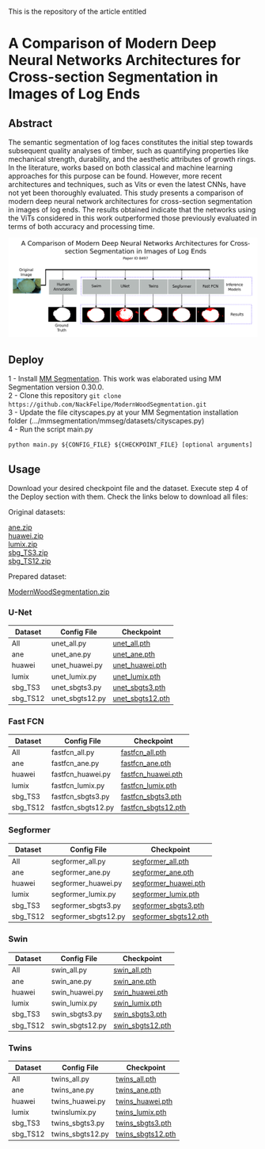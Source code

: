 This is the repository of the article entitled

# A Comparison of Modern Deep Neural Networks Architectures for Cross-section Segmentation in Images of Log Ends

## Abstract

The semantic segmentation of log faces constitutes the initial step towards subsequent quality analyses of timber, such as quantifying properties like mechanical strength, durability, and the aesthetic attributes of growth rings. In the literature, works based on both classical and machine learning approaches for this purpose can be found. However, more recent architectures and techniques, such as Vits or even the latest CNNs, have not yet been thoroughly evaluated. This study presents a comparison of modern deep neural network architectures for cross-section segmentation in images of log ends. The results obtained indicate that the networks using the ViTs considered in this work outperformed those previously evaluated in terms of both accuracy and processing time.

![Image Abstract](ImageAbstract.png)

## Deploy

1 - Install [MM Segmentation](https://github.com/open-mmlab/mmsegmentation). This work was elaborated using MM Segmentation version 0.30.0.\
2 - Clone this repository ```git clone https://github.com/NackFelipe/ModernWoodSegmentation.git```\
3 - Update the file cityscapes.py at your MM Segmentation installation folder (.../mmsegmentation/mmseg/datasets/cityscapes.py)\
4 - Run the script main.py
```shell
python main.py ${CONFIG_FILE} ${CHECKPOINT_FILE} [optional arguments]
```

## Usage

Download your desired checkpoint file and the dataset. Execute step 4 of the Deploy section with them. Check the links below to download all files:

Original datasets:

[ane.zip](https://drive.google.com/file/d/1u6o0Z-hPawR-3qsUISxFtP5-yBsxWjS8/view?usp=sharing)\
[huawei.zip](https://drive.google.com/file/d/1cQSk5or9DsBxFqpRh0GeYDqEVEQugfUh/view?usp=sharing)\
[lumix.zip](https://drive.google.com/file/d/1HfvphBvTXQfrdDF_Wu5yX-CY-xrl5wfA/view?usp=sharing)\
[sbg_TS3.zip](https://drive.google.com/file/d/1Vz8zg2iNpZATCbC9OP5rec1PT8xoID36/view?usp=sharing)\
[sbg_TS12.zip](https://drive.google.com/file/d/1H60tf0W6qpV6m9LkNGK9vIRNHJHx7djq/view?usp=sharing)

Prepared dataset:

[ModernWoodSegmentation.zip](https://drive.google.com/file/d/1PlGnudK6ze0bXriB7os7PfVRClzIcxID/view?usp=sharing)

### U-Net

| Dataset        | Config File  | Checkpoint  |
|----------------|-----------|-------------|
| All            |unet_all.py|[unet_all.pth](https://drive.google.com/file/d/1NV8_Pejjl3L4VGz6WMFp5dry8PWJc27I/view?usp=sharing)|
| ane            |unet_ane.py|[unet_ane.pth](https://drive.google.com/file/d/1KssTi1LbuK60-kS2krJc2JX5zcl0sRue/view?usp=sharing)|
| huawei         |unet_huawei.py|[unet_huawei.pth](https://drive.google.com/file/d/1NjuQcZaPq1Ipb_p5ijvWIzcUnQYnl_cK/view?usp=sharing)|
| lumix          |unet_lumix.py|[unet_lumix.pth](https://drive.google.com/file/d/1ozJS0GfHyAkSU9xphGtcL-93PocEMULO/view?usp=sharing)|
| sbg_TS3        |unet_sbgts3.py|[unet_sbgts3.pth](https://drive.google.com/file/d/1yoSSUbAXOjTkmGtNLb4pZG5YWMu3gE57/view?usp=sharing)|
| sbg_TS12       |unet_sbgts12.py|[unet_sbgts12.pth](https://drive.google.com/file/d/1_Hk4F0Zi0Dt2ryaLsRL4QBM9Xz3c67DR/view?usp=sharing)|

### Fast FCN

| Dataset        | Config File  | Checkpoint  |
|----------------|-----------|-------------|
| All            |fastfcn_all.py|[fastfcn_all.pth](https://drive.google.com/file/d/1YDPEImU7Sy_vPtAU9w8QL9NEsroiGq6r/view?usp=sharing)|
| ane            |fastfcn_ane.py|[fastfcn_ane.pth](https://drive.google.com/file/d/19DGB8FnvaYdwH-nw7ENqODU-vHiOTg4l/view?usp=sharing)|
| huawei         |fastfcn_huawei.py|[fastfcn_huawei.pth](https://drive.google.com/file/d/1Oh2E9i0vWHnVIDwjIJTeVw5g2nrkRvn6/view?usp=sharing)|
| lumix          |fastfcn_lumix.py|[fastfcn_lumix.pth](https://drive.google.com/file/d/1YEtv5WxInNey3x0TK2zDWkd3l2PsFZhk/view?usp=sharing)|
| sbg_TS3        |fastfcn_sbgts3.py|[fastfcn_sbgts3.pth](https://drive.google.com/file/d/1l_YU91jb0ses16eWji-iTQCdH6JLai3R/view?usp=sharing)|
| sbg_TS12       |fastfcn_sbgts12.py|[fastfcn_sbgts12.pth](https://drive.google.com/file/d/1P2J7slROwP5Q03ZKAiJjDGuqQzQe0ytl/view?usp=sharing)|

### Segformer

| Dataset        | Config File  | Checkpoint  |
|----------------|-----------|-------------|
| All            |segformer_all.py|[segformer_all.pth](https://drive.google.com/file/d/1OgP7zbdJSvAVkx-txB_vbxC1cCbMCY3s/view?usp=sharing)|
| ane            |segformer_ane.py|[segformer_ane.pth](https://drive.google.com/file/d/17FhnYYRlWSy36VGKvDgaf76ZDroTJcie/view?usp=sharing)|
| huawei         |segformer_huawei.py|[segformer_huawei.pth](https://drive.google.com/file/d/1lwZL2PzZeatGoT7xvYC6l9LeEuXUgA-9/view?usp=sharing)|
| lumix          |segformer_lumix.py|[segformer_lumix.pth](https://drive.google.com/file/d/1aLmmNQ4TtKHA7fqkvoPkgUzsAtQeZpz9/view?usp=sharing)|
| sbg_TS3        |segformer_sbgts3.py|[segformer_sbgts3.pth](https://drive.google.com/file/d/1v_SmTmzDXsUmSMTGfv9MlVfC_sPMVLmm/view?usp=sharing)|
| sbg_TS12       |segformer_sbgts12.py|[segformer_sbgts12.pth](https://drive.google.com/file/d/13a9_qTWpK6wNRcStMpsU8YBKjVhmyOPD/view?usp=sharing)|

### Swin

| Dataset        | Config File  | Checkpoint  |
|----------------|-----------|-------------|
| All            |swin_all.py|[swin_all.pth](https://drive.google.com/file/d/1BAFbl9N5OgRtT4IqbkIwnx0ZesijV57E/view?usp=sharing)|
| ane            |swin_ane.py|[swin_ane.pth](https://drive.google.com/file/d/1QgRCs8bXxFX8R_-j96joVZogG57bvEsq/view?usp=sharing)|
| huawei         |swin_huawei.py|[swin_huawei.pth](https://drive.google.com/file/d/1YRDiWkWuQauyMpIjOJIio1dtZQBvtpPg/view?usp=sharing)|
| lumix          |swin_lumix.py|[swin_lumix.pth](https://drive.google.com/file/d/19rgM4SBZldEPcm0jxfu1sSZprr2x_J_e/view?usp=sharing)|
| sbg_TS3        |swin_sbgts3.py|[swin_sbgts3.pth](https://drive.google.com/file/d/1EFhnj14LINnecECJq7cP2dYEIe2A9EVd/view?usp=sharing)|
| sbg_TS12       |swin_sbgts12.py|[swin_sbgts12.pth](https://drive.google.com/file/d/1n48sAUIXiZNhwoycxkl7EaSJiM6GDvo1/view?usp=sharing)|

### Twins

| Dataset        | Config File  | Checkpoint  |
|----------------|-----------|-------------|
| All            |twins_all.py|[twins_all.pth](https://drive.google.com/file/d/1YMRatTg8Zw_CE7LSS5TfmAP-1awQx2Ox/view?usp=sharing)|
| ane            |twins_ane.py|[twins_ane.pth](https://drive.google.com/file/d/120-algo6afLBDL4S4UXWHTgSIwSmNzJE/view?usp=sharing)|
| huawei         |twins_huawei.py|[twins_huawei.pth](https://drive.google.com/file/d/14jb5dEwyG4xPFCXqB8RQUxaR-sujd0bZ/view?usp=sharing)|
| lumix          |twinslumix.py|[twins_lumix.pth](https://drive.google.com/file/d/1tM5RWL8U3xR4TvkPPnhubmi-_X-Twtfo/view?usp=sharing)|
| sbg_TS3        |twins_sbgts3.py|[twins_sbgts3.pth](https://drive.google.com/file/d/1IaSpOS-DUzLFOCkDyhmZgSLTLxRJGXxs/view?usp=sharing)|
| sbg_TS12       |twins_sbgts12.py|[twins_sbgts12.pth](https://drive.google.com/file/d/1x1QC3e1_PmMzFwYRwl6E11Ywmhqo9kNs/view?usp=sharing)|

